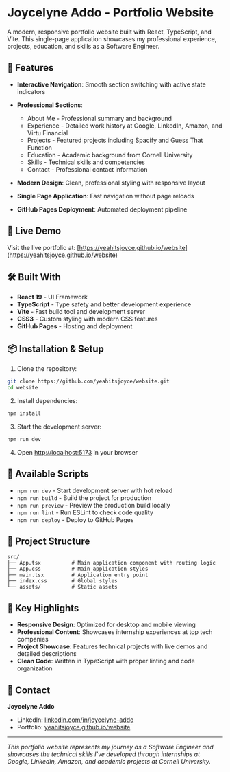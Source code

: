 # Joycelyne Addo - Portfolio Website

A modern, responsive portfolio website built with React, TypeScript, and Vite. This single-page application showcases my professional experience, projects, education, and skills as a Software Engineer.

## 🌟 Features

- **Interactive Navigation**: Smooth section switching with active state indicators
- **Professional Sections**:
  - About Me - Professional summary and background
  - Experience - Detailed work history at Google, LinkedIn, Amazon, and Virtu Financial
  - Projects - Featured projects including Spacify and Guess That Function
  - Education - Academic background from Cornell University
  - Skills - Technical skills and competencies
  - Contact - Professional contact information

- **Modern Design**: Clean, professional styling with responsive layout
- **Single Page Application**: Fast navigation without page reloads
- **GitHub Pages Deployment**: Automated deployment pipeline

## 🚀 Live Demo

Visit the live portfolio at: [https://yeahitsjoyce.github.io/website](https://yeahitsjoyce.github.io/website)

## 🛠️ Built With

- **React 19** - UI Framework
- **TypeScript** - Type safety and better development experience
- **Vite** - Fast build tool and development server
- **CSS3** - Custom styling with modern CSS features
- **GitHub Pages** - Hosting and deployment

## 📦 Installation & Setup

1. Clone the repository:
```bash
git clone https://github.com/yeahitsjoyce/website.git
cd website
```

2. Install dependencies:
```bash
npm install
```

3. Start the development server:
```bash
npm run dev
```

4. Open [http://localhost:5173](http://localhost:5173) in your browser

## 🔧 Available Scripts

- `npm run dev` - Start development server with hot reload
- `npm run build` - Build the project for production
- `npm run preview` - Preview the production build locally
- `npm run lint` - Run ESLint to check code quality
- `npm run deploy` - Deploy to GitHub Pages

## 📁 Project Structure

```
src/
├── App.tsx          # Main application component with routing logic
├── App.css          # Main application styles
├── main.tsx         # Application entry point
├── index.css        # Global styles
└── assets/          # Static assets
```

## 🎨 Key Highlights

- **Responsive Design**: Optimized for desktop and mobile viewing
- **Professional Content**: Showcases internship experiences at top tech companies
- **Project Showcase**: Features technical projects with live demos and detailed descriptions
- **Clean Code**: Written in TypeScript with proper linting and code organization

## 📧 Contact

**Joycelyne Addo**
- LinkedIn: [linkedin.com/in/joycelyne-addo](https://www.linkedin.com/in/joycelyne-addo/)
- Portfolio: [yeahitsjoyce.github.io/website](https://yeahitsjoyce.github.io/website)

---

*This portfolio website represents my journey as a Software Engineer and showcases the technical skills I've developed through internships at Google, LinkedIn, Amazon, and academic projects at Cornell University.*
